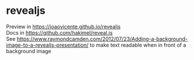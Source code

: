 # revealjs
Preview in https://joaovicente.github.io/revealjs<br>
Docs in https://github.com/hakimel/reveal.js<br>
See https://www.raymondcamden.com/2012/07/23/Adding-a-background-image-to-a-revealjs-presentation/ to make text readable when in front of a background image

